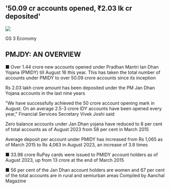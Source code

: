 ## '50.09 cr accounts opened, ₹2.03 lk cr deposited'

![](_page_0_Figure_1.jpeg)

GS 3 Economy

## PMJDY: AN OVERVIEW

■ Over 1.44 crore new accounts opened under Pradhan Mantri Ian Dhan Yojana (PMIDY) till August 16 this year. This has taken the total number of accounts under PMIDY to over 50.09 crore accounts since its inception

Rs 2.03 lakh crore amount has been deposited under the PM Jan Dhan Yojana accounts in the last nine years

"We have successfully achieved the 50 crore account opening mark in August. On an average 2.5-3 crore IDY accounts have been opened every year," Financial Services Secretary Vivek Joshi said

Zero balance accounts under Jan Dhan yojana have reduced to 8 per cent of total accounts as of August 2023 from 58 per cent in March 2015

Average deposit per account under PMIDY has increased from Rs 1,065 as of March 2015 to Rs 4,063 in August 2023, an increase of 3.8 times

■ 33.98 crore RuPay cards were issued to PMIDY account holders as of August 2023, up from 13 crore at the end of March 2015

■ 56 per cent of the Jan Dhan account holders are women and 67 per cent of the total accounts are in rural and semiurban areas Compiled by Aanchal Magazine